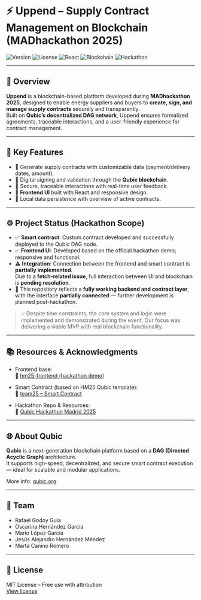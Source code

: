 # ⚡ Uppend – Supply Contract Management on Blockchain (MADhackathon 2025)

![Version](https://img.shields.io/badge/version-1.0.0-blue)
![License](https://img.shields.io/badge/license-MIT-lightgrey)
![React](https://img.shields.io/badge/frontend-React-blue)
![Blockchain](https://img.shields.io/badge/blockchain-Qubic-orange)
![Hackathon](https://img.shields.io/badge/event-MADhackathon2025-purple)

---

## 🚀 Overview

**Uppend** is a blockchain-based platform developed during **MADhackathon 2025**, designed to enable energy suppliers and buyers to **create, sign, and manage supply contracts** securely and transparently.  
Built on **Qubic’s decentralized DAG network**, Uppend ensures formalized agreements, traceable interactions, and a user-friendly experience for contract management.

---

## 🎯 Key Features

- 📄 Generate supply contracts with customizable data (payment/delivery dates, amount).
- 🔐 Digital signing and validation through the **Qubic blockchain**.
- 🚀 Secure, traceable interactions with real-time user feedback.
- 📱 **Frontend UI** built with React and responsive design.
- 💾 Local data persistence with overview of active contracts.

---

## ⚙️ Project Status (Hackathon Scope)

- ✅ **Smart contract**: Custom contract developed and successfully deployed to the Qubic DAG node.
- ✅ **Frontend UI**: Developed based on the official hackathon demo; responsive and functional.
- ⚠️ **Integration**: Connection between the frontend and smart contract is **partially implemented**.  
  Due to a **fetch-related issue**, full interaction between UI and blockchain is **pending resolution**.
- 🚧 This repository reflects a **fully working backend and contract layer**, with the interface **partially connected** — further development is planned post-hackathon.

> 💡 Despite time constraints, the core system and logic were implemented and demonstrated during the event. Our focus was delivering a viable MVP with real blockchain functionality.

---

## 📚 Resources & Acknowledgments

- Frontend base:  
  🔗 [hm25-frontend (hackathon demo)](https://github.com/icyblob/hm25-frontend)

- Smart Contract (based on HM25 Qubic template):  
  🔗 [team25 – Smart Contract](https://github.com/martacanirome4/team25)

- Hackathon Repo & Resources:  
  🔗 [Qubic Hackathon Madrid 2025](https://github.com/qubic/hackathon-madrid)

---

## 🌐 About Qubic

**Qubic** is a next-generation blockchain platform based on a **DAG (Directed Acyclic Graph)** architecture.  
It supports high-speed, decentralized, and secure smart contract execution — ideal for scalable and modular applications.

More info: [qubic.org](https://qubic.org/)

---

## 👥 Team

- Rafael Godoy Guía  
- Oscarina Hernández García  
- Mario López García  
- Jesús Alejandro Hernández Méndez  
- Marta Canino Romero  

---

## 📄 License

MIT License – Free use with attribution  
[View license](https://opensource.org/licenses/MIT)
